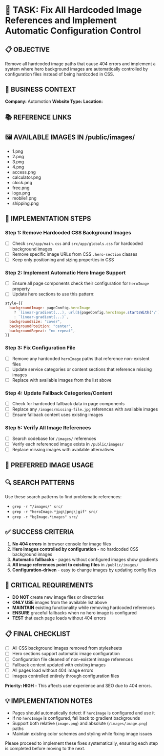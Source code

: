 
# 🔧 TASK: Fix All Hardcoded Image References and Implement Automatic Configuration Control

## 📋 OBJECTIVE
Remove all hardcoded image paths that cause 404 errors and implement a system where hero background images are automatically controlled by configuration files instead of being hardcoded in CSS.

## 🎯 BUSINESS CONTEXT
**Company:** Automotion
**Website Type:** 
**Location:** 

## 📚 REFERENCE LINKS


## 🖼️ AVAILABLE IMAGES IN /public/images/
- 1.png
- 2.png
- 3.png
- 4.png
- access.png
- calculator.png
- clock.png
- free.png
- logo.png
- mobile1.png
- shipping.png

## 🚀 IMPLEMENTATION STEPS

### Step 1: Remove Hardcoded CSS Background Images
- [ ] Check `src/app/main.css` and `src/app/globals.css` for hardcoded background images
- [ ] Remove specific image URLs from CSS `.hero-section` classes
- [ ] Keep only positioning and sizing properties in CSS

### Step 2: Implement Automatic Hero Image Support
- [ ] Ensure all page components check their configuration for `heroImage` property
- [ ] Update hero sections to use this pattern:
```javascript
style={{
  backgroundImage: pageConfig.heroImage 
    ? `linear-gradient(...), url(${pageConfig.heroImage.startsWith('/') ? pageConfig.heroImage : `/images/${pageConfig.heroImage}`})`
    : `linear-gradient(...)`,
  backgroundSize: "cover",
  backgroundPosition: "center",
  backgroundRepeat: "no-repeat",
}}
```

### Step 3: Fix Configuration File
- [ ] Remove any hardcoded `heroImage` paths that reference non-existent files
- [ ] Update service categories or content sections that reference missing images
- [ ] Replace with available images from the list above

### Step 4: Update Fallback Categories/Content
- [ ] Check for hardcoded fallback data in page components
- [ ] Replace any `/images/missing-file.jpg` references with available images
- [ ] Ensure fallback content uses existing images

### Step 5: Verify All Image References
- [ ] Search codebase for `/images/` references
- [ ] Verify each referenced image exists in `/public/images/`
- [ ] Replace missing images with available alternatives

## 🎨 PREFERRED IMAGE USAGE


## 🔍 SEARCH PATTERNS
Use these search patterns to find problematic references:
- `grep -r "/images/" src/`
- `grep -r "heroImage.*jpg\|png\|gif" src/`
- `grep -r "bgImage.*images" src/`

## ✅ SUCCESS CRITERIA
1. **No 404 errors** in browser console for image files
2. **Hero images controlled by configuration** - no hardcoded CSS background images
3. **Automatic fallbacks** - pages without configured images show gradients
4. **All image references point to existing files** in `/public/images/`
5. **Configuration-driven** - easy to change images by updating config files

## 🚨 CRITICAL REQUIREMENTS
- **DO NOT** create new image files or directories
- **ONLY USE** images from the available list above
- **MAINTAIN** existing functionality while removing hardcoded references
- **ENSURE** graceful fallbacks when no hero image is configured
- **TEST** that each page loads without 404 errors

## 📋 FINAL CHECKLIST
- [ ] All CSS background images removed from stylesheets
- [ ] Hero sections support automatic image configuration
- [ ] Configuration file cleaned of non-existent image references
- [ ] Fallback content updated with existing images
- [ ] All pages load without 404 image errors
- [ ] Images controlled entirely through configuration files

**Priority: HIGH** - This affects user experience and SEO due to 404 errors.

## 💡 IMPLEMENTATION NOTES
- Pages should automatically detect if `heroImage` is configured and use it
- If no `heroImage` is configured, fall back to gradient backgrounds
- Support both relative (`image.png`) and absolute (`/images/image.png`) paths
- Maintain existing color schemes and styling while fixing image issues

Please proceed to implement these fixes systematically, ensuring each step is completed before moving to the next.
